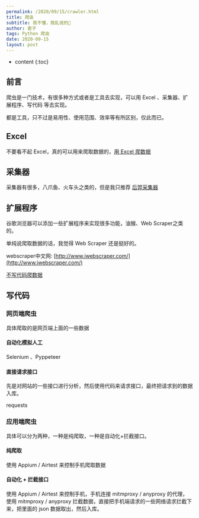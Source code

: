 ```yaml
---
permalink: /2020/09/15/crawler.html
title: 爬虫
subtitle: 我不懂，我乱说的🤣
author: 君子
tags: Python 爬虫
date: 2020-09-15
layout: post
---
```

* content
{:toc}

## 前言

爬虫是一门技术，有很多种方式或者是工具去实现，可以用 Excel 、采集器、扩展程序、写代码 等去实现。

都是工具，只不过是易用性、使用范围、效率等有所区别，仅此而已。

## Excel
不要看不起 Excel，真的可以用来爬取数据的，[用 Excel 爬数据](https://mp.weixin.qq.com/s/LPYZRTmNl85tX436CIUKPA)

## 采集器
采集器有很多，八爪鱼、火车头之类的，但是我只推荐 [后羿采集器](http://houyicaiji.com)

## 扩展程序
谷歌浏览器可以添加一些扩展程序来实现很多功能，油猴、Web Scraper之类的。

单纯说爬取数据的话，我觉得 Web Scraper 还是挺好的。

webscraper中文网: [http://www.iwebscraper.com/](http://www.iwebscraper.com/)

[不写代码爬数据](https://lbjheiheihei.xyz/2019/09/14/Crawl-Data-Without-Coding.html)

## 写代码

### 网页端爬虫
具体爬取的是网页端上面的一些数据

#### 自动化模拟人工
Selenium 、Pyppeteer

#### 直接请求接口
先是对网站的一些接口进行分析，然后使用代码来请求接口，最终把请求到的数据入库。

requests

### 应用端爬虫
具体可以分为两种，一种是纯爬取，一种是自动化+拦截接口。

#### 纯爬取
使用 Appium / Airtest 来控制手机爬取数据

#### 自动化 + 拦截接口
使用 Appium / Airtest 来控制手机，手机连接 mitmproxy / anyproxy 的代理，使用  mitmproxy / anyproxy 拦截数据，直接把手机端请求的一些网络请求拦截下来，把里面的 json 数据取出，然后入库。
